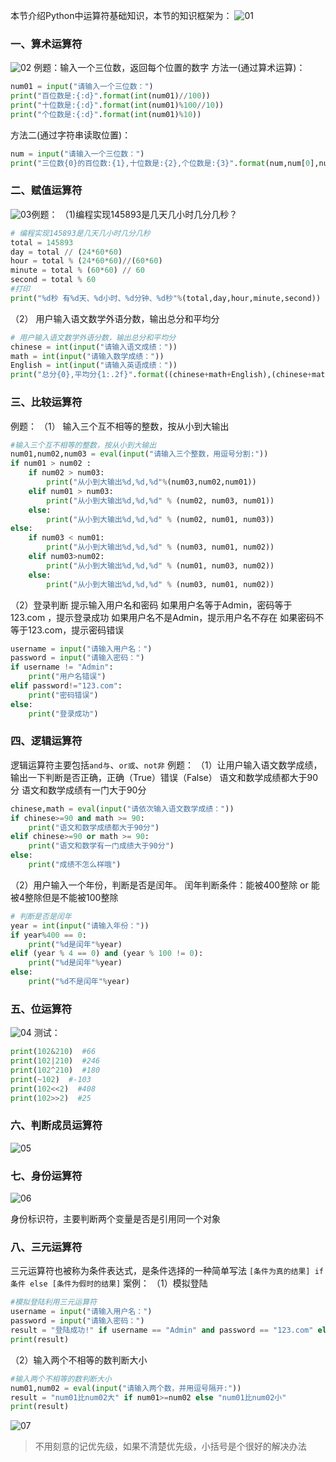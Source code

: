 本节介绍Python中运算符基础知识，本节的知识框架为：
![01](localpicbed/02_运算符.assets/01.png)


### 一、算术运算符
![02](localpicbed/02_运算符.assets/02.png)
例题：输入一个三位数，返回每个位置的数字
方法一(通过算术运算)：
```python
num01 = input("请输入一个三位数：")
print("百位数是:{:d}".format(int(num01)//100))
print("十位数是:{:d}".format(int(num01)%100//10))
print("个位数是:{:d}".format(int(num01)%10))
```
方法二(通过字符串读取位置)：
```python
num = input("请输入一个三位数：")
print("三位数{0}的百位数:{1},十位数是:{2},个位数是:{3}".format(num,num[0],num[1],num[2]))
```
### 二、赋值运算符

![03](localpicbed/02_运算符.assets/03.png)例题：
（1)编程实现145893是几天几小时几分几秒？
```python
# 编程实现145893是几天几小时几分几秒
total = 145893
day = total // (24*60*60)
hour = total % (24*60*60)//(60*60)
minute = total % (60*60) // 60
second = total % 60
#打印
print("%d秒 有%d天、%d小时、%d分钟、%d秒"%(total,day,hour,minute,second))
```
（2） 用户输入语文数学外语分数，输出总分和平均分
```python
# 用户输入语文数学外语分数，输出总分和平均分
chinese = int(input("请输入语文成绩："))
math = int(input("请输入数学成绩："))
English = int(input("请输入英语成绩："))
print("总分{0},平均分{1:.2f}".format((chinese+math+English),(chinese+math+English)/3))
```
### 三、比较运算符
例题：
（1） 输入三个互不相等的整数，按从小到大输出
```python
#输入三个互不相等的整数，按从小到大输出
num01,num02,num03 = eval(input("请输入三个整数，用逗号分割:"))
if num01 > num02 :
    if num02 > num03:
        print("从小到大输出%d,%d,%d"%(num03,num02,num01))
    elif num01 > num03:
        print("从小到大输出%d,%d,%d" % (num02, num03, num01))
    else:
        print("从小到大输出%d,%d,%d" % (num02, num01, num03))
else:
    if num03 < num01:
        print("从小到大输出%d,%d,%d" % (num03, num01, num02))
    elif num03>num02:
        print("从小到大输出%d,%d,%d" % (num01, num03, num02))
    else:
        print("从小到大输出%d,%d,%d" % (num03, num01, num02))
```
（2）登录判断
提示输入用户名和密码
如果用户名等于Admin，密码等于123.com ，提示登录成功
如果用户名不是Admin，提示用户名不存在
如果密码不等于123.com，提示密码错误
```python
username = input("请输入用户名：")
password = input("请输入密码：")
if username != "Admin":
    print("用户名错误")
elif password!="123.com":
    print("密码错误")
else:
    print("登录成功")
```

### 四、逻辑运算符
逻辑运算符主要包括`and与`、`or或`、`not非`
例题：
（1）让用户输入语文数学成绩，输出一下判断是否正确，正确（True）错误（False）
语文和数学成绩都大于90分
语文和数学成绩有一门大于90分
```python
chinese,math = eval(input("请依次输入语文数学成绩："))
if chinese>=90 and math >= 90:
    print("语文和数学成绩都大于90分")
elif chinese>=90 or math >= 90:
    print("语文和数学有一门成绩大于90分")
else:
    print("成绩不怎么样哦")
```
（2）用户输入一个年份，判断是否是闰年。
闰年判断条件：能被400整除 or 能被4整除但是不能被100整除
```python
# 判断是否是闰年
year = int(input("请输入年份："))
if year%400 == 0:
    print("%d是闰年"%year)
elif (year % 4 == 0) and (year % 100 != 0):
    print("%d是闰年"%year)
else:
    print("%d不是闰年"%year)
```

### 五、位运算符
![04](localpicbed/02_运算符.assets/04.png)
测试：
```python
print(102&210)  #66
print(102|210)  #246
print(102^210)  #180
print(~102)  #-103
print(102<<2)  #408
print(102>>2)  #25
```
### 六、判断成员运算符
![05](localpicbed/02_运算符.assets/05.png)

### 七、身份运算符
![06](localpicbed/02_运算符.assets/06.png)

身份标识符，主要判断两个变量是否是引用同一个对象

### 八、三元运算符
三元运算符也被称为条件表达式，是条件选择的一种简单写法
`[条件为真的结果] if 条件 else [条件为假时的结果]`
案例：
（1）模拟登陆
```python
#模拟登陆利用三元运算符
username = input("请输入用户名：")
password = input("请输入密码：")
result = "登陆成功!" if username == "Admin" and password == "123.com" else "用户名或密码错误"
print(result)
```
（2）输入两个不相等的数判断大小
```python
#输入两个不相等的数判断大小
num01,num02 = eval(input("请输入两个数，并用逗号隔开:"))
result = "num01比num02大" if num01>=num02 else "num01比num02小"
print(result)
```
![07](localpicbed/02_运算符.assets/07.png)

> 不用刻意的记优先级，如果不清楚优先级，小括号是个很好的解决办法
